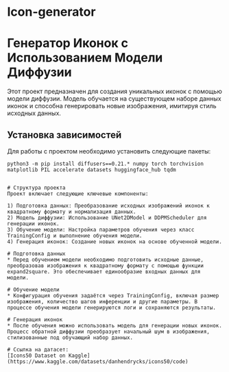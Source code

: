 # Icon-generator
# Генератор Иконок с Использованием Модели Диффузии

Этот проект предназначен для создания уникальных иконок с помощью модели диффузии. Модель обучается на существующем наборе данных иконок и способна генерировать новые изображения, имитируя стиль исходных данных.

## Установка зависимостей

Для работы с проектом необходимо установить следующие пакеты:

```shell
python3 -m pip install diffusers==0.21.* numpy torch torchvision matplotlib PIL accelerate datasets huggingface_hub tqdm


# Структура проекта
Проект включает следующие ключевые компоненты:

1) Подготовка данных: Преобразование исходных изображений иконок к квадратному формату и нормализация данных.
2) Модель диффузии: Использование UNet2DModel и DDPMScheduler для генерации иконок.
3) Обучение модели: Настройка параметров обучения через класс TrainingConfig и выполнение обучения модели.
4) Генерация иконок: Создание новых иконок на основе обученной модели.

# Подготовка данных
* Перед обучением модели необходимо подготовить исходные данные, преобразовав изображения к квадратному формату с помощью функции expand2square. Это обеспечивает единообразие входных данных для модели.

# Обучение модели
* Конфигурация обучения задаётся через TrainingConfig, включая размер изображения, количество шагов инференции и другие параметры. В процессе обучения модели генерируются логи и сохраняются результаты.

# Генерация иконок
* После обучения можно использовать модель для генерации новых иконок. Процесс обратной диффузии преобразует начальный шум в изображения, стилизованные под обучающий набор данных.

# Ссылка на датасет:
[Icons50 Dataset on Kaggle](https://www.kaggle.com/datasets/danhendrycks/icons50/code)
